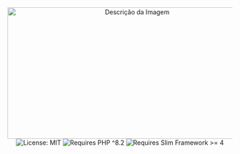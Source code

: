 <div align="center" style=" height: 100vh">
  <img src="https://github.com/Nelson-Dominici/Blog-API/assets/89428967/4abb20fb-269f-46ac-84bb-a115ad4a80f8" alt="Descrição da Imagem" style="width: 565px; height:295px;"> 
  <br>
  <img src="https://img.shields.io/badge/License-MIT-white.svg?style=flat-square" alt="License: MIT">
  <img src="https://img.shields.io/badge/php-%3E%3D%208.2-7377ac?style=flat-square" alt="Requires PHP ^8.2">
  <img src="https://img.shields.io/badge/Slim_Framework-%3E%3D%204-6D9C3C?style=flat-square" alt="Requires Slim Framework >=   4">

</div>

<h3>Slimgry is a <strong>validation middleware</strong> for the <a href='https://www.slimframework.com/'>Slim framework</a>, which validates the request body, with validation syntax similar to <a href='https://laravel.com/docs/10.x/validation'>Laravel</a>.</h3>

<h2>Install</h2>

```bash
$ composer require nelsondominici/slimgry
```

<h2>Usage</h2>

To add validations to a route, add the `NelsonDominici\Slimgry\Slimgry` middleware with the validations in the constructor.<br>
If any validation method fails, an `NelsonDominici\Slimgry\Exceptions\ValidationMethodException` exception will be thrown.<br>

```php
use NelsonDominici\Slimgry\Slimgry;

$app->post('/api/auth', [AuthController::class, 'login'])->add(new Slimgry(
    [
        'email' => ['required','email','trim','string','min:3','max:100'],
        'password' => ['required','trim','string','min:6','max:100']
    ]
));
```
You can also use `|`.
```php
[
    'email' => 'required|email|trim|string|min:6|max:100',
    'password' => 'required|trim|string|min:6|max:100'
]
```

## Validating nested fields
You can use "dot notation" to validate nested fields, example:

```php
[
    'users.adm.email' => ['required','email','trim','string','min:3','max:100'],
    'users.adm.password' => ['required','trim','string','min:6','max:100'],
]
```

## Adding custom message when validation method fails
Add a second array in the Slimgry class to store custom messages, choose which field the message refers to along with a "dot" and the validation method that failed.
```php
use NelsonDominici\Slimgry\Slimgry;

$app->post('/api/auth', [AuthController::class, 'auth'])->add(new Slimgry(
    [
        'email' => ['required','email','trim','string','min:3','max:100'],
        'password' => ['required','trim','string','min:6','max:100']
    ],
    [
        'email.email' => 'We need a valid email.',
        'password.required' => 'We need your password.'
    ]
));
```

## Validation Methods List

`string`: 
